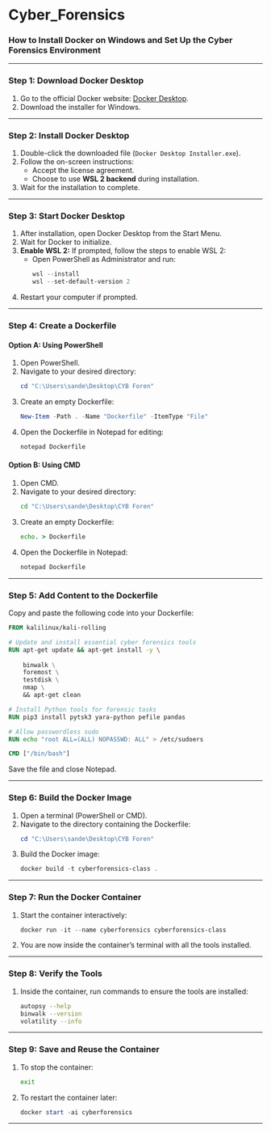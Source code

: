 # Cyber_Forensics
### How to Install Docker on Windows and Set Up the Cyber Forensics Environment

---

### **Step 1: Download Docker Desktop**
1. Go to the official Docker website: [Docker Desktop](https://www.docker.com/products/docker-desktop/).
2. Download the installer for Windows.

---

### **Step 2: Install Docker Desktop**
1. Double-click the downloaded file (`Docker Desktop Installer.exe`).
2. Follow the on-screen instructions:
   - Accept the license agreement.
   - Choose to use **WSL 2 backend** during installation.
3. Wait for the installation to complete.

---

### **Step 3: Start Docker Desktop**
1. After installation, open Docker Desktop from the Start Menu.
2. Wait for Docker to initialize.
3. **Enable WSL 2:** If prompted, follow the steps to enable WSL 2:
   - Open PowerShell as Administrator and run:
     ```powershell
     wsl --install
     wsl --set-default-version 2
     ```
4. Restart your computer if prompted.

---

### **Step 4: Create a Dockerfile**
#### **Option A: Using PowerShell**
1. Open PowerShell.
2. Navigate to your desired directory:
   ```powershell
   cd "C:\Users\sande\Desktop\CYB Foren"
   ```
3. Create an empty Dockerfile:
   ```powershell
   New-Item -Path . -Name "Dockerfile" -ItemType "File"
   ```
4. Open the Dockerfile in Notepad for editing:
   ```powershell
   notepad Dockerfile
   ```

#### **Option B: Using CMD**
1. Open CMD.
2. Navigate to your desired directory:
   ```cmd
   cd "C:\Users\sande\Desktop\CYB Foren"
   ```
3. Create an empty Dockerfile:
   ```cmd
   echo. > Dockerfile
   ```
4. Open the Dockerfile in Notepad:
   ```cmd
   notepad Dockerfile
   ```

---

### **Step 5: Add Content to the Dockerfile**
Copy and paste the following code into your Dockerfile:

```dockerfile
FROM kalilinux/kali-rolling

# Update and install essential cyber forensics tools
RUN apt-get update && apt-get install -y \
   
    binwalk \
    foremost \
    testdisk \
    nmap \
    && apt-get clean

# Install Python tools for forensic tasks
RUN pip3 install pytsk3 yara-python pefile pandas

# Allow passwordless sudo
RUN echo "root ALL=(ALL) NOPASSWD: ALL" > /etc/sudoers

CMD ["/bin/bash"]
```

Save the file and close Notepad.

---

### **Step 6: Build the Docker Image**
1. Open a terminal (PowerShell or CMD).
2. Navigate to the directory containing the Dockerfile:
   ```powershell
   cd "C:\Users\sande\Desktop\CYB Foren"
   ```
3. Build the Docker image:
   ```powershell
   docker build -t cyberforensics-class .
   ```

---

### **Step 7: Run the Docker Container**
1. Start the container interactively:
   ```powershell
   docker run -it --name cyberforensics cyberforensics-class
   ```
2. You are now inside the container’s terminal with all the tools installed.

---

### **Step 8: Verify the Tools**
1. Inside the container, run commands to ensure the tools are installed:
   ```bash
   autopsy --help
   binwalk --version
   volatility --info
   ```

---

### **Step 9: Save and Reuse the Container**
1. To stop the container:
   ```bash
   exit
   ```
2. To restart the container later:
   ```powershell
   docker start -ai cyberforensics
   ```

---
